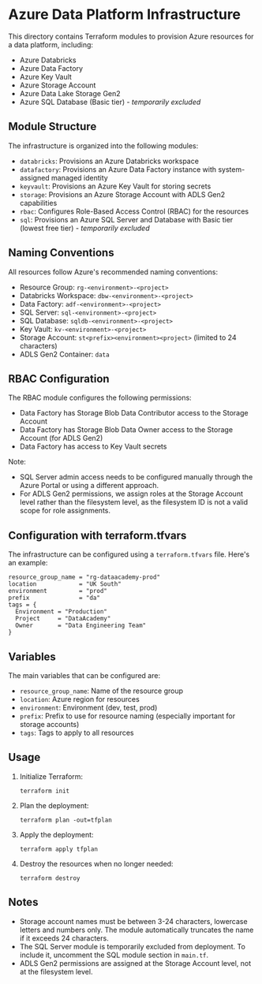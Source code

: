 # Azure Data Platform Infrastructure

This directory contains Terraform modules to provision Azure resources for a data platform, including:

- Azure Databricks
- Azure Data Factory
- Azure Key Vault
- Azure Storage Account
- Azure Data Lake Storage Gen2
- Azure SQL Database (Basic tier) - *temporarily excluded*

## Module Structure

The infrastructure is organized into the following modules:

- `databricks`: Provisions an Azure Databricks workspace
- `datafactory`: Provisions an Azure Data Factory instance with system-assigned managed identity
- `keyvault`: Provisions an Azure Key Vault for storing secrets
- `storage`: Provisions an Azure Storage Account with ADLS Gen2 capabilities
- `rbac`: Configures Role-Based Access Control (RBAC) for the resources
- `sql`: Provisions an Azure SQL Server and Database with Basic tier (lowest free tier) - *temporarily excluded*

## Naming Conventions

All resources follow Azure's recommended naming conventions:

- Resource Group: `rg-<environment>-<project>`
- Databricks Workspace: `dbw-<environment>-<project>`
- Data Factory: `adf-<environment>-<project>`
- SQL Server: `sql-<environment>-<project>`
- SQL Database: `sqldb-<environment>-<project>`
- Key Vault: `kv-<environment>-<project>`
- Storage Account: `st<prefix><environment><project>` (limited to 24 characters)
- ADLS Gen2 Container: `data`

## RBAC Configuration

The RBAC module configures the following permissions:

- Data Factory has Storage Blob Data Contributor access to the Storage Account
- Data Factory has Storage Blob Data Owner access to the Storage Account (for ADLS Gen2)
- Data Factory has access to Key Vault secrets

Note: 
- SQL Server admin access needs to be configured manually through the Azure Portal or using a different approach.
- For ADLS Gen2 permissions, we assign roles at the Storage Account level rather than the filesystem level, as the filesystem ID is not a valid scope for role assignments.

## Configuration with terraform.tfvars

The infrastructure can be configured using a `terraform.tfvars` file. Here's an example:

```hcl
resource_group_name = "rg-dataacademy-prod"
location            = "UK South"
environment         = "prod"
prefix              = "da"
tags = {
  Environment = "Production"
  Project     = "DataAcademy"
  Owner       = "Data Engineering Team"
}
```

## Variables

The main variables that can be configured are:

- `resource_group_name`: Name of the resource group
- `location`: Azure region for resources
- `environment`: Environment (dev, test, prod)
- `prefix`: Prefix to use for resource naming (especially important for storage accounts)
- `tags`: Tags to apply to all resources

## Usage

1. Initialize Terraform:
   ```
   terraform init
   ```

2. Plan the deployment:
   ```
   terraform plan -out=tfplan
   ```

3. Apply the deployment:
   ```
   terraform apply tfplan
   ```

4. Destroy the resources when no longer needed:
   ```
   terraform destroy
   ```

## Notes

- Storage account names must be between 3-24 characters, lowercase letters and numbers only. The module automatically truncates the name if it exceeds 24 characters.
- The SQL Server module is temporarily excluded from deployment. To include it, uncomment the SQL module section in `main.tf`.
- ADLS Gen2 permissions are assigned at the Storage Account level, not at the filesystem level. 